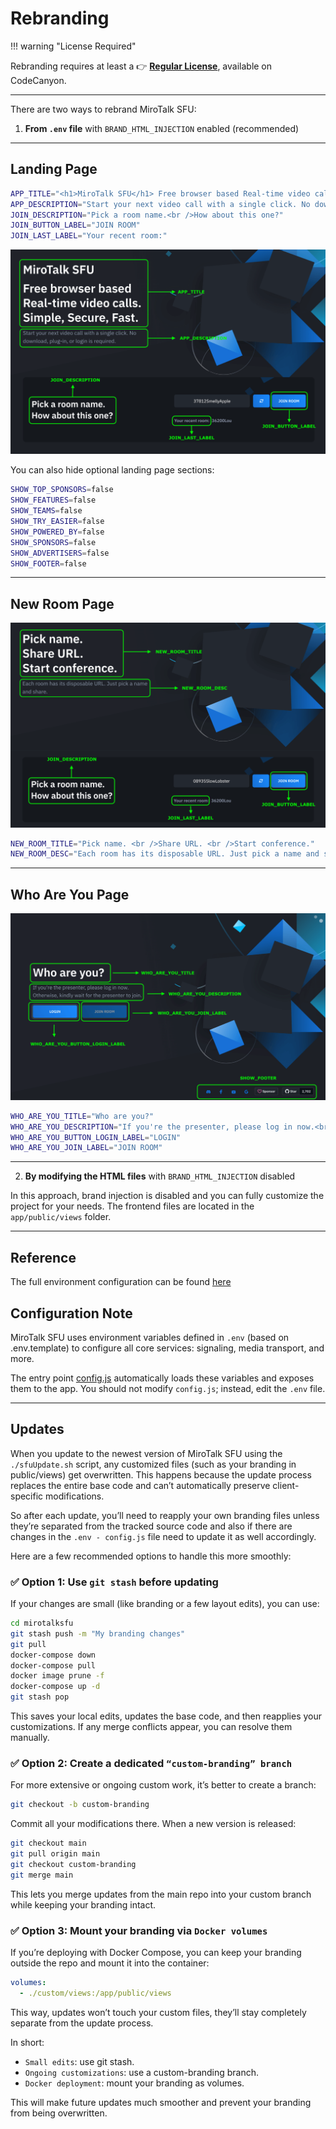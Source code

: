 # Rebranding



!!! warning "License Required"

Rebranding requires at least a 👉 **[Regular License](https://codecanyon.net/item/mirotalk-sfu-webrtc-realtime-video-conferences/40769970)**, available on CodeCanyon.

---

There are two ways to rebrand MiroTalk SFU:

1. **From `.env` file** with `BRAND_HTML_INJECTION` enabled (recommended)

---

## Landing Page

```bash
APP_TITLE="<h1>MiroTalk SFU</h1> Free browser based Real-time video calls.<br />Simple, Secure, Fast."
APP_DESCRIPTION="Start your next video call with a single click. No download, plug-in, or login is required."
JOIN_DESCRIPTION="Pick a room name.<br />How about this one?"
JOIN_BUTTON_LABEL="JOIN ROOM"
JOIN_LAST_LABEL="Your recent room:"
```

![sfu-landing](../images/sfu/landing.png)

You can also hide optional landing page sections:

```bash
SHOW_TOP_SPONSORS=false
SHOW_FEATURES=false
SHOW_TEAMS=false
SHOW_TRY_EASIER=false
SHOW_POWERED_BY=false
SHOW_SPONSORS=false
SHOW_ADVERTISERS=false
SHOW_FOOTER=false
```

---

## New Room Page

![sfu-new](../images/sfu/newroom.png)

```bash
NEW_ROOM_TITLE="Pick name. <br />Share URL. <br />Start conference."
NEW_ROOM_DESC="Each room has its disposable URL. Just pick a name and share."
```

---

## Who Are You Page

![sfu-way](../images/sfu/whoareyou.png)

```bash
WHO_ARE_YOU_TITLE="Who are you?"
WHO_ARE_YOU_DESCRIPTION="If you're the presenter, please log in now.<br />Otherwise, kindly wait for the presenter to join."
WHO_ARE_YOU_BUTTON_LOGIN_LABEL="LOGIN"
WHO_ARE_YOU_JOIN_LABEL="JOIN ROOM"
```

---

2. **By modifying the HTML files** with `BRAND_HTML_INJECTION` disabled

In this approach, brand injection is disabled and you can fully customize the project for your needs. The frontend files are located in the `app/public/views` folder.

---

## Reference

The full environment configuration can be found [here](https://github.com/miroslavpejic85/mirotalksfu/blob/main/.env.template)

## Configuration Note

MiroTalk SFU uses environment variables defined in `.env` (based on .env.template) to configure all core services: signaling, media transport, and more.

The entry point [config.js]() automatically loads these variables and exposes them to the app.
You should not modify `config.js`; instead, edit the `.env` file.

---

## Updates

When you update to the newest version of MiroTalk SFU using the `./sfuUpdate.sh` script, any customized files (such as your branding in public/views) get overwritten. This happens because the update process replaces the entire base code and can’t automatically preserve client-specific modifications.

So after each update, you’ll need to reapply your own branding files unless they’re separated from the tracked source code and also if there are changes in the `.env - config.js` file need to update it as well accordingly.

Here are a few recommended options to handle this more smoothly:

### ✅ Option 1: Use `git stash` before updating

If your changes are small (like branding or a few layout edits), you can use:

```bash
cd mirotalksfu
git stash push -m "My branding changes"
git pull
docker-compose down
docker-compose pull
docker image prune -f
docker-compose up -d
git stash pop
```

This saves your local edits, updates the base code, and then reapplies your customizations.
If any merge conflicts appear, you can resolve them manually.

### ✅ Option 2: Create a dedicated `“custom-branding” branch`

For more extensive or ongoing custom work, it’s better to create a branch:

```bash
git checkout -b custom-branding
```

Commit all your modifications there.
When a new version is released:

```bash
git checkout main
git pull origin main
git checkout custom-branding
git merge main
```

This lets you merge updates from the main repo into your custom branch while keeping your branding intact.

### ✅ Option 3: Mount your branding via `Docker volumes`

If you’re deploying with Docker Compose, you can keep your branding outside the repo and mount it into the container:

```yaml
volumes:
  - ./custom/views:/app/public/views
```
This way, updates won’t touch your custom files, they’ll stay completely separate from the update process.

In short:

* `Small edits`: use git stash.
* `Ongoing customizations`: use a custom-branding branch.
* `Docker deployment`: mount your branding as volumes.

This will make future updates much smoother and prevent your branding from being overwritten.